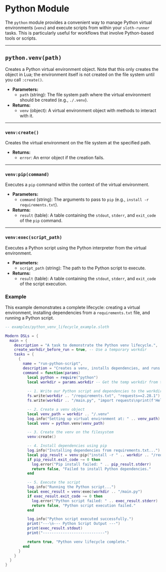 # Python Module

The `python` module provides a convenient way to manage Python virtual environments (`venv`) and execute scripts from within your `sloth-runner` tasks. This is particularly useful for workflows that involve Python-based tools or scripts.

---

## `python.venv(path)`

Creates a Python virtual environment object. Note that this only creates the object in Lua; the environment itself is not created on the file system until you call `:create()`.

*   **Parameters:**
    *   `path` (string): The file system path where the virtual environment should be created (e.g., `./.venv`).
*   **Returns:**
    *   `venv` (object): A virtual environment object with methods to interact with it.

---

### `venv:create()`

Creates the virtual environment on the file system at the specified path.

*   **Returns:**
    *   `error`: An error object if the creation fails.

---

### `venv:pip(command)`

Executes a `pip` command within the context of the virtual environment.

*   **Parameters:**
    *   `command` (string): The arguments to pass to `pip` (e.g., `install -r requirements.txt`).
*   **Returns:**
    *   `result` (table): A table containing the `stdout`, `stderr`, and `exit_code` of the `pip` command.

---

### `venv:exec(script_path)`

Executes a Python script using the Python interpreter from the virtual environment.

*   **Parameters:**
    *   `script_path` (string): The path to the Python script to execute.
*   **Returns:**
    *   `result` (table): A table containing the `stdout`, `stderr`, and `exit_code` of the script execution.

### Example

This example demonstrates a complete lifecycle: creating a virtual environment, installing dependencies from a `requirements.txt` file, and running a Python script.

```lua
-- examples/python_venv_lifecycle_example.sloth

Modern DSLs = {
  main = {
    description = "A task to demonstrate the Python venv lifecycle.",
    create_workdir_before_run = true, -- Use a temporary workdir
    tasks = {
      {
        name = "run-python-script",
        description = "Creates a venv, installs dependencies, and runs a script.",
        command = function(params)
          local python = require("python")
          local workdir = params.workdir -- Get the temp workdir from the group
          
          -- 1. Write our Python script and dependencies to the workdir
          fs.write(workdir .. "/requirements.txt", "requests==2.28.1")
          fs.write(workdir .. "/main.py", "import requests\nprint(f'Hello from Python! Using requests version: {requests.__version__}')")

          -- 2. Create a venv object
          local venv_path = workdir .. "/.venv"
          log.info("Setting up virtual environment at: " .. venv_path)
          local venv = python.venv(venv_path)

          -- 3. Create the venv on the filesystem
          venv:create()

          -- 4. Install dependencies using pip
          log.info("Installing dependencies from requirements.txt...")
          local pip_result = venv:pip("install -r " .. workdir .. "/requirements.txt")
          if pip_result.exit_code ~= 0 then
            log.error("Pip install failed: " .. pip_result.stderr)
            return false, "Failed to install Python dependencies."
          end

          -- 5. Execute the script
          log.info("Running the Python script...")
          local exec_result = venv:exec(workdir .. "/main.py")
          if exec_result.exit_code ~= 0 then
            log.error("Python script failed: " .. exec_result.stderr)
            return false, "Python script execution failed."
          end

          log.info("Python script executed successfully.")
          print("---\n--- Python Script Output ---")
          print(exec_result.stdout)
          print("----------------------------")

          return true, "Python venv lifecycle complete."
        end
      }
    }
  }
}
```

```